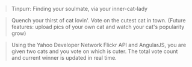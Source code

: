 
  > Tinpurr: Finding your soulmate, via your inner-cat-lady 

  > Quench your thirst of cat lovin'. Vote on the cutest cat in town. (Future features: upload pics of your own cat and watch your cat's popularity grow)

  > Using the Yahoo Developer Network Flickr API and AngularJS, you are given two cats and you vote on which is cuter. The total vote count and current winner is updated in real time.

